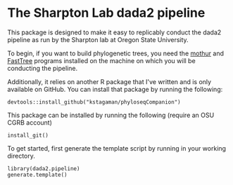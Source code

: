 # The Sharpton Lab dada2 pipeline

This package is designed to make it easy to replicably conduct the dada2 pipeline as run by the Sharpton lab at Oregon State University.

To begin, if you want to build phylogenetic trees, you need the [mothur](https://mothur.org/) and [FastTree](http://www.microbesonline.org/fasttree/) programs installed on the machine on which you will be conducting the pipeline.

Additionally, it relies on another R package that I've written and is only available on GitHub. You can install that package by running the following:

```
devtools::install_github("kstagaman/phyloseqCompanion")
```

This package can be installed by running the following (require an OSU CGRB account)

```
install_git()
```

To get started, first generate the template script by running in your working directory.

```
library(dada2.pipeline)
generate.template()
```

